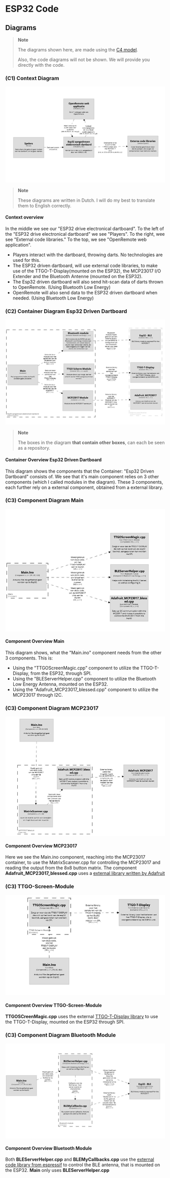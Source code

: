 # ESP32 Code

## Diagrams

>**Note**
>
> The diagrams shown here, are made using the [C4 model](https://c4model.com/).
> 
> Also, the code diagrams will not be shown. We will provide you directly with the code.

### (C1) Context Diagram
![Context diagram for the ESP32 driven dartboard](./img/esp32/c4/context.jpg)
>**Note**
>
>These diagrams are written in Dutch. I will do my best to translate them to English correctly.

#### Context overview
In the middle we see our "ESP32 drive electronical dartboard". To the left of the "ESP32 drive electronical dartboard" we see "Players". To the right, wee see "External code libraries." To the top, we see "OpenRemote web application".

* Players interact with the dartboard, throwing darts. No technologies are used for this.
* The ESP32 driven dartboard, will use external code libraries, to make use of the TTGO-T-Display(mounted on the ESP32), the MCP23017 I/O Extender and the Bluetooth Antenne (mounted on the ESP32).
* The Esp32 driven dartboard will also send hit-scan data of darts thrown to OpenRemote. (Using Bluetooth Low Energy)
* OpenRemote will also send data to the ESP32 driven dartboard when needed. (Using Bluetooth Low Energy)

### (C2) Container Diagram Esp32 Driven Dartboard
![Container diagram for the ESP32 Driven Dartboard](./img/esp32/c4/container-esp32.jpg)
>**Note**
>
>The boxes in the diagram **that contain other boxes**, can each be seen as a repository.

#### Container Overview Esp32 Driven Dartboard
This diagram shows the components that the Container: "Esp32 Driven Dartboard" consists of. We see that it's main component relies on 3 other components (which I called modules in the diagram). These 3 components, each further rely on a external component, obtained from a external library.

### (C3) Component Diagram Main
![Component Diagram for the Main file of ESP32 ](./img/esp32/c4/component-esp32.jpg)

#### Component Overview Main
This diagram shows, what the "Main.ino" component needs from the other 3 components. This is:
* Using the "TTGOScreenMagic.cpp" component to utilize the TTGO-T-Display, from the ESP32, through SPI.
* Using the "BLEServerHelper.cpp" component to utilize the Bluetooth Low Energy Antenna, mounted on the ESP32.
* Using the "Adafruit_MCP23017_blessed.cpp" component to utilize the MCP23017 through I2C.

### (C3) Component Diagram MCP23017
![Component Diagram for the MCP23017 module](./img/esp32/c4/component-matrix-module.jpg)

#### Component Overview MCP23017
Here we see the Main.ino component, reaching into the MCP23017 container, to use the MatrixScanner.cpp for controlling the MCP23017 and reading the output from the 8x8 button matrix. The component **Adafruit_MCP23017_blessed.cpp** uses a [external library written by Adafruit](https://github.com/adafruit/Adafruit-MCP23017-Arduino-Library)
 
### (C3) TTGO-Screen-Module
![Component Diagram for the TTGO-Screen-Module](./img/esp32/c4/component-screen-module.jpg)

#### Component Overview TTGO-Screen-Module
**TTGOSCreenMagic.cpp** uses the external [TTGO-T-Display library](https://github.com/Xinyuan-LilyGO/TTGO-T-Display) to use the TTGO-T-Display, mounted on the ESP32 through SPI.

### (C3) Component Diagram Bluetooth Module
![Component Diagram for the Bluetooth module](./img/esp32/c4/component-bluetooth-module.jpg)

#### Component Overview Bluetooth Module
Both **BLEServerHelper.cpp** and **BLEMyCallbacks.cpp** use the [external code library from espressif](https://github.com/espressif/arduino-esp32/tree/master/libraries/BLE/src) to control the BLE antenna, that is mounted on the ESP32. **Main** only uses **BLEServerHelper.cpp**
